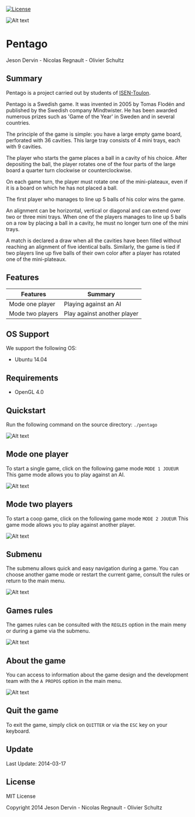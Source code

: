 [![License](https://img.shields.io/:license-MIT-blue.svg)](https://opensource.org/licenses/MIT)

![Alt text](https://github.com/neroon/Projet-Pentago/blob/master/images/Pentago.jpg "Pentago")

# Pentago

Jeson Dervin - Nicolas Regnault - Olivier Schultz

## Summary

Pentago is a project carried out by students of [ISEN-Toulon](https://www.isen.fr/).

Pentago is a Swedish game. It was invented in 2005 by Tomas Flodén and published by the Swedish company Mindtwister. He has been awarded numerous prizes such as 'Game of the Year' in Sweden and in several countries.

The principle of the game is simple: you have a large empty game board, perforated with 36 cavities. This large tray consists of 4 mini trays, each with 9 cavities.

The player who starts the game places a ball in a cavity of his choice. After depositing the ball, the player rotates one of the four parts of the large board a quarter turn clockwise or counterclockwise.

On each game turn, the player must rotate one of the mini-plateaux, even if it is a board on which he has not placed a ball.

The first player who manages to line up 5 balls of his color wins the game.

An alignment can be horizontal, vertical or diagonal and can extend over two or three mini trays. When one of the players manages to line up 5 balls on a row by placing a ball in a cavity, he must no longer turn one of the mini trays.

A match is declared a draw when all the cavities have been filled without reaching an alignment of five identical balls. Similarly, the game is tied if two players line up five balls of their own color after a player has rotated one of the mini-plateaux.

## Features

| Features                                | Summary                                                                                                                                                                                                                                                     |
|----------------------------------------|------------------------------------------------------------------------------------------------------------------------------------------------------------------|
| Mode one player 				 | Playing against an AI |
| Mode two players                   | Play against another player |

## OS Support

We support the following OS:

* Ubuntu 14.04

## Requirements

* OpenGL 4.0

## Quickstart

Run the following command on the source directory: `./pentago`

![Alt text](https://github.com/neroon/Projet-Pentago/blob/master/images/accueil.PNG "Accueil")

## Mode one player
To start a single game, click on the following game mode `MODE 1 JOUEUR`
This game mode allows you to play against an AI.

![Alt text](https://github.com/neroon/Projet-Pentago/blob/master/images/mode1joueur.PNG "Mode 1 joueur")

## Mode two players
To start a coop game, click on the following game mode `MODE 2 JOUEUR`
This game mode allows you to play against another player.

![Alt text](https://github.com/neroon/Projet-Pentago/blob/master/images/mode2joueur.PNG "Mode 12joueur")

## Submenu
The submenu allows quick and easy navigation during a game. You can choose another game mode or restart the current game, consult the rules or return to the main menu.

![Alt text](https://github.com/neroon/Projet-Pentago/blob/master/images/menuminia.PNG "Menu")

## Games rules
The games rules can be consulted with the `REGLES` option in the main meny or during a game via the submenu.

![Alt text](https://github.com/neroon/Projet-Pentago/blob/master/images/regles.PNG "Règles")

## About the game
You can access to information about the game design and the development team with the `A PROPOS` option in the main menu.

![Alt text](https://github.com/neroon/Projet-Pentago/blob/master/images/propos.PNG "A propos")

## Quit the game
To exit the game, simply click on `QUITTER` or via the `ESC` key on your keyboard.

## Update
Last Update: 2014-03-17

## License

MIT License

Copyright 2014 Jeson Dervin - Nicolas Regnault - Olivier Schultz


